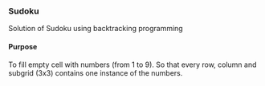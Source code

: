 ### Sudoku

Solution of Sudoku using backtracking programming

#### Purpose
To fill empty cell with numbers (from 1 to 9). So that every row, column and subgrid (3x3) contains one instance of the numbers.


